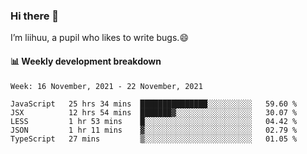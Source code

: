 ### Hi there 👋
I’m liihuu, a pupil who likes to write bugs.😄


#### 📊 Weekly development breakdown
<!--START_SECTION:waka-->
```text
Week: 16 November, 2021 - 22 November, 2021

JavaScript   25 hrs 34 mins  ███████████████░░░░░░░░░░   59.60 % 
JSX          12 hrs 54 mins  ███████▓░░░░░░░░░░░░░░░░░   30.07 % 
LESS         1 hr 53 mins    █░░░░░░░░░░░░░░░░░░░░░░░░   04.42 % 
JSON         1 hr 11 mins    ▓░░░░░░░░░░░░░░░░░░░░░░░░   02.79 % 
TypeScript   27 mins         ▒░░░░░░░░░░░░░░░░░░░░░░░░   01.05 % 
```
<!--END_SECTION:waka-->

<!--
**liihuu/liihuu** is a ✨ _special_ ✨ repository because its `README.md` (this file) appears on your GitHub profile.

Here are some ideas to get you started:

- 🔭 I’m currently working on ...
- 🌱 I’m currently learning ...
- 👯 I’m looking to collaborate on ...
- 🤔 I’m looking for help with ...
- 💬 Ask me about ...
- 📫 How to reach me: ...
- 😄 Pronouns: ...
- ⚡ Fun fact: ...
-->
